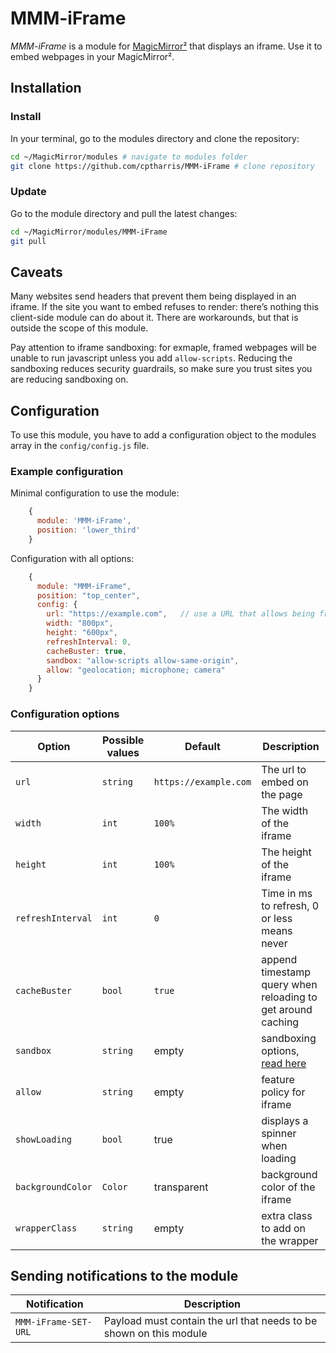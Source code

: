 # MMM-iFrame

*MMM-iFrame* is a module for [MagicMirror²](https://github.com/MagicMirrorOrg/MagicMirror) that displays an iframe. Use it to embed webpages in your MagicMirror².

<!-- ## Screenshot

![Example of MMM-iFrame](./example_1.png) -->

## Installation

### Install

In your terminal, go to the modules directory and clone the repository:

```bash
cd ~/MagicMirror/modules # navigate to modules folder
git clone https://github.com/cptharris/MMM-iFrame # clone repository
```

### Update

Go to the module directory and pull the latest changes:

```bash
cd ~/MagicMirror/modules/MMM-iFrame
git pull
```

## Caveats

Many websites send headers that prevent them being displayed in an iframe. If the site you want to embed refuses to render: there’s nothing this client-side module can do about it. There are workarounds, but that is outside the scope of this module.

Pay attention to iframe sandboxing: for exmaple, framed webpages will be unable to run javascript unless you add `allow-scripts`. Reducing the sandboxing reduces security guardrails, so make sure you trust sites you are reducing sandboxing on.

## Configuration

To use this module, you have to add a configuration object to the modules array in the `config/config.js` file.

### Example configuration

Minimal configuration to use the module:

```js
    {
      module: 'MMM-iFrame',
      position: 'lower_third'
    }
```

Configuration with all options:

```js
    {
      module: "MMM-iFrame",
      position: "top_center",
      config: {
        url: "https://example.com",   // use a URL that allows being framed
        width: "800px",
        height: "600px",
        refreshInterval: 0,
        cacheBuster: true,
        sandbox: "allow-scripts allow-same-origin",
        allow: "geolocation; microphone; camera"
      }
    }
```

### Configuration options

| Option            | Possible values | Default               | Description                                                                            |
| ----------------- | --------------- | --------------------- | -------------------------------------------------------------------------------------- |
| `url`             | `string`        | `https://example.com` | The url to embed on the page                                                           |
| `width`           | `int`           | `100%`                | The width of the iframe                                                                |
| `height`          | `int`           | `100%`                | The height of the iframe                                                               |
| `refreshInterval` | `int`           | `0`                   | Time in ms to refresh, 0 or less means never                                           |
| `cacheBuster`     | `bool`          | `true`                | append timestamp query when reloading to get around caching                            |
| `sandbox`         | `string`        | empty                 | sandboxing options, [read here](https://www.w3schools.com/TAGS/att_iframe_sandbox.asp) |
| `allow`           | `string`        | empty                 | feature policy for iframe                                                              |
| `showLoading`     | `bool`          | true                  | displays a spinner when loading                                                        |
| `backgroundColor` | `Color`         | transparent           | background color of the iframe                                                         |
| `wrapperClass`    | `string`        | empty                 | extra class to add on the wrapper                                                      |


## Sending notifications to the module

| Notification         | Description                                                        |
| -------------------- | ------------------------------------------------------------------ |
| `MMM-iFrame-SET-URL` | Payload must contain the url that needs to be shown on this module |

<!-- ## Developer commands

- `npm install` - Install devDependencies like ESLint.
- `node --run lint` - Run linting and formatter checks.
- `node --run lint:fix` - Fix linting and formatter issues. -->

<!-- ## License

This project is licensed under the MIT License - see the [LICENSE](LICENSE.md) file for details. -->

<!-- ## Changelog

All notable changes to this project will be documented in the [CHANGELOG.md](CHANGELOG.md) file. -->